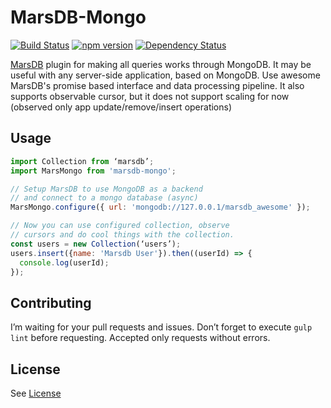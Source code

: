 MarsDB-Mongo
=========

[![Build Status](https://travis-ci.org/c58/marsdb-mongo.svg?branch=master)](https://travis-ci.org/c58/marsdb-mongo)
[![npm version](https://badge.fury.io/js/marsdb-mongo.svg)](https://www.npmjs.com/package/marsdb-mongo)
[![Dependency Status](https://david-dm.org/c58/marsdb-mongo.svg)](https://david-dm.org/c58/marsdb-mongo)

[MarsDB](https://github.com/c58/marsdb) plugin for making all queries works through MongoDB.
It may be useful with any server-side application, based on MongoDB. Use awesome MarsDB's promise based interface and data processing pipeline. It also supports observable cursor, but it does not support scaling for now (observed only app update/remove/insert operations)

## Usage
```javascript
import Collection from ‘marsdb’;
import MarsMongo from 'marsdb-mongo';

// Setup MarsDB to use MongoDB as a backend
// and connect to a mongo database (async)
MarsMongo.configure({ url: 'mongodb://127.0.0.1/marsdb_awesome' });

// Now you can use configured collection, observe
// cursors and do cool things with the collection.
const users = new Collection(‘users’);
users.insert({name: 'Marsdb User'}).then((userId) => {
  console.log(userId);
});
```

## Contributing
I’m waiting for your pull requests and issues.
Don’t forget to execute `gulp lint` before requesting. Accepted only requests without errors.

## License
See [License](LICENSE)